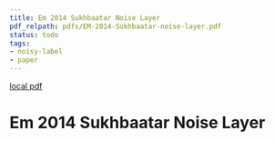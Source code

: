 ```yaml
---
title: Em 2014 Sukhbaatar Noise Layer
pdf_relpath: pdfs/EM-2014-Sukhbaatar-noise-layer.pdf
status: todo
tags:
- noisy-label
- paper
---
```


[local pdf](../../../pdfs/EM-2014-Sukhbaatar-noise-layer.pdf)

# Em 2014 Sukhbaatar Noise Layer
